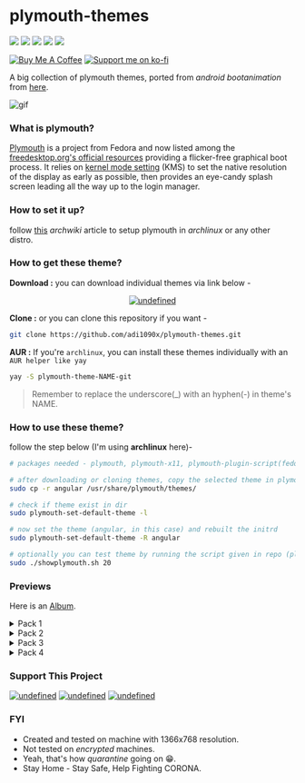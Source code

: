 # plymouth-themes

<p align="left">
  <img src="https://img.shields.io/badge/Maintained%3F-Yes-blueviolet?style=flat-square">
  <img src="https://img.shields.io/github/license/adi1090x/plymouth-themes?style=flat-square">
  <img src="https://img.shields.io/github/stars/adi1090x/plymouth-themes?color=red&style=flat-square">
  <img src="https://img.shields.io/github/forks/adi1090x/plymouth-themes?style=flat-square">
  <img src="https://img.shields.io/github/issues/adi1090x/plymouth-themes?style=flat-square">
</p>

<p align="left">
<a href="https://www.buymeacoffee.com/adi1090x"><img src="https://raw.githubusercontent.com/adi1090x/files/master/other/bmac.png" alt="Buy Me A Coffee"></a>
<a href="https://ko-fi.com/adi1090x"><img src="https://raw.githubusercontent.com/adi1090x/files/master/other/kofi.png" alt="Support me on ko-fi"></a>
</p>

A big collection of plymouth themes, ported from *android bootanimation* from [here](https://forum.xda-developers.com/android/themes/alienware-t3721978).

![gif](https://raw.githubusercontent.com/adi1090x/files/master/plymouth-themes/previews/53.gif)

### What is plymouth?

[Plymouth](http://www.freedesktop.org/wiki/Software/Plymouth) is a project from Fedora and now listed among the [freedesktop.org's official resources](https://www.freedesktop.org/wiki/Software/#graphicsdriverswindowsystemsandsupportinglibraries) providing a flicker-free graphical boot process. It relies on [kernel mode setting](https://wiki.archlinux.org/index.php/Kernel_mode_setting) (KMS) to set the native resolution of the display as early as possible, then provides an eye-candy splash screen leading all the way up to the login manager.

### How to set it up?

follow [this](https://wiki.archlinux.org/index.php/plymouth) *archwiki* article to setup plymouth in *archlinux* or any other distro.

### How to get these theme?

**Download :** you can download individual themes via link below -
<p align="center">
  <a href="https://github.com/adi1090x/files/tree/master/plymouth-themes/themes"><img alt="undefined" src="https://img.shields.io/badge/Download-Here-orange?style=for-the-badge&logo=github"></a>
</p>

**Clone :** or you can clone this repository if you want - 
```bash
git clone https://github.com/adi1090x/plymouth-themes.git
```

**AUR :** If you're `archlinux`, you can install these themes individually with an `AUR helper like yay`
```bash
yay -S plymouth-theme-NAME-git
```
> Remember to replace the underscore(\_) with an hyphen(-) in theme's NAME.


### How to use these theme?

follow the step below (I'm using **archlinux** here)- 
```bash
# packages needed - plymouth, plymouth-x11, plymouth-plugin-script(fedora)

# after downloading or cloning themes, copy the selected theme in plymouth theme dir
sudo cp -r angular /usr/share/plymouth/themes/

# check if theme exist in dir
sudo plymouth-set-default-theme -l

# now set the theme (angular, in this case) and rebuilt the initrd
sudo plymouth-set-default-theme -R angular

# optionally you can test theme by running the script given in repo (plymouth-x11 required)
sudo ./showplymouth.sh 20
```
### Previews

Here is an [Album](https://www.buymeacoffee.com/p/44845).

<!----------------------------- Pack 1 ----------------------------->
<details><summary>Pack 1</summary>

Colorful Loop|Connect
--|--
![gif](https://raw.githubusercontent.com/adi1090x/files/master/plymouth-themes/previews/14.gif)|![gif](https://raw.githubusercontent.com/adi1090x/files/master/plymouth-themes/previews/16.gif)

> *Open in new tab with fullscreen mode for better view*

+ [Abstract Rings](https://raw.githubusercontent.com/adi1090x/files/master/plymouth-themes/previews/1.gif)
+ [Abstract Rings Alt](https://raw.githubusercontent.com/adi1090x/files/master/plymouth-themes/previews/2.gif)
+ [Alienware](https://raw.githubusercontent.com/adi1090x/files/master/plymouth-themes/previews/3.gif)
+ [Angular](https://raw.githubusercontent.com/adi1090x/files/master/plymouth-themes/previews/4.gif)
+ [Angular Alt](https://raw.githubusercontent.com/adi1090x/files/master/plymouth-themes/previews/5.gif)
+ [Black HUD](https://raw.githubusercontent.com/adi1090x/files/master/plymouth-themes/previews/6.gif)
+ [Blockchain](https://raw.githubusercontent.com/adi1090x/files/master/plymouth-themes/previews/7.gif)
+ [Circle](https://raw.githubusercontent.com/adi1090x/files/master/plymouth-themes/previews/8.gif)
+ [Circle Alt](https://raw.githubusercontent.com/adi1090x/files/master/plymouth-themes/previews/9.gif)
+ [Circle Flow](https://raw.githubusercontent.com/adi1090x/files/master/plymouth-themes/previews/10.gif)
+ [Circle HUD](https://raw.githubusercontent.com/adi1090x/files/master/plymouth-themes/previews/11.gif)
+ [Circuit](https://raw.githubusercontent.com/adi1090x/files/master/plymouth-themes/previews/12.gif)
+ [Colorful](https://raw.githubusercontent.com/adi1090x/files/master/plymouth-themes/previews/13.gif)
+ [Colorful Loop](https://raw.githubusercontent.com/adi1090x/files/master/plymouth-themes/previews/14.gif)
+ [Colorful Sliced](https://raw.githubusercontent.com/adi1090x/files/master/plymouth-themes/previews/15.gif)
+ [Connect](https://raw.githubusercontent.com/adi1090x/files/master/plymouth-themes/previews/16.gif)
+ [Cross HUD](https://raw.githubusercontent.com/adi1090x/files/master/plymouth-themes/previews/17.gif)
+ [Cubes](https://raw.githubusercontent.com/adi1090x/files/master/plymouth-themes/previews/18.gif)
+ [Cuts](https://raw.githubusercontent.com/adi1090x/files/master/plymouth-themes/previews/19.gif)
+ [Cuts Alt](https://raw.githubusercontent.com/adi1090x/files/master/plymouth-themes/previews/20.gif)

</details>

<!----------------------------- Pack 2 ----------------------------->
<details><summary>Pack 2</summary>

Deus Ex|Hexagon Dots
--|--
![gif](https://raw.githubusercontent.com/adi1090x/files/master/plymouth-themes/previews/25.gif)|![gif](https://raw.githubusercontent.com/adi1090x/files/master/plymouth-themes/previews/37.gif)

> *Open in new tab with fullscreen mode for better view*

+ [Cyanide](https://raw.githubusercontent.com/adi1090x/files/master/plymouth-themes/previews/21.gif)
+ [Cybernetic](https://raw.githubusercontent.com/adi1090x/files/master/plymouth-themes/previews/22.gif)
+ [Dark Planet](https://raw.githubusercontent.com/adi1090x/files/master/plymouth-themes/previews/23.gif)
+ [Darth Vader](https://raw.githubusercontent.com/adi1090x/files/master/plymouth-themes/previews/24.gif)
+ [Deus Ex](https://raw.githubusercontent.com/adi1090x/files/master/plymouth-themes/previews/25.gif)
+ [DNA](https://raw.githubusercontent.com/adi1090x/files/master/plymouth-themes/previews/26.gif)
+ [Double](https://raw.githubusercontent.com/adi1090x/files/master/plymouth-themes/previews/27.gif)
+ [Dragon](https://raw.githubusercontent.com/adi1090x/files/master/plymouth-themes/previews/28.gif)
+ [Flame](https://raw.githubusercontent.com/adi1090x/files/master/plymouth-themes/previews/29.gif)
+ [Glitch](https://raw.githubusercontent.com/adi1090x/files/master/plymouth-themes/previews/30.gif)
+ [Glow](https://raw.githubusercontent.com/adi1090x/files/master/plymouth-themes/previews/31.gif)
+ [Green Blocks](https://raw.githubusercontent.com/adi1090x/files/master/plymouth-themes/previews/32.gif)
+ [Green Loader](https://raw.githubusercontent.com/adi1090x/files/master/plymouth-themes/previews/33.gif)
+ [Hexagon](https://raw.githubusercontent.com/adi1090x/files/master/plymouth-themes/previews/34.gif)
+ [Hexagon 2](https://raw.githubusercontent.com/adi1090x/files/master/plymouth-themes/previews/35.gif)
+ [Hexagon Alt](https://raw.githubusercontent.com/adi1090x/files/master/plymouth-themes/previews/36.gif)
+ [Hexagon Dots](https://raw.githubusercontent.com/adi1090x/files/master/plymouth-themes/previews/37.gif)
+ [Hexagon Dots Alt](https://raw.githubusercontent.com/adi1090x/files/master/plymouth-themes/previews/38.gif)
+ [Hexagon HUD](https://raw.githubusercontent.com/adi1090x/files/master/plymouth-themes/previews/39.gif)
+ [Hexagon RED](https://raw.githubusercontent.com/adi1090x/files/master/plymouth-themes/previews/40.gif)

</details>

<!----------------------------- Pack 3 ----------------------------->
<details><summary>Pack 3</summary>

Lone|Pixels
--|--
![gif](https://raw.githubusercontent.com/adi1090x/files/master/plymouth-themes/previews/53.gif)|![gif](https://raw.githubusercontent.com/adi1090x/files/master/plymouth-themes/previews/59.gif)

> *Open in new tab with fullscreen mode for better view*

+ [Hexa Retro](https://raw.githubusercontent.com/adi1090x/files/master/plymouth-themes/previews/41.gif)
+ [Hud](https://raw.githubusercontent.com/adi1090x/files/master/plymouth-themes/previews/42.gif)
+ [Hud 2](https://raw.githubusercontent.com/adi1090x/files/master/plymouth-themes/previews/43.gif)
+ [Hud 3](https://raw.githubusercontent.com/adi1090x/files/master/plymouth-themes/previews/44.gif)
+ [Hud Space](https://raw.githubusercontent.com/adi1090x/files/master/plymouth-themes/previews/45.gif)
+ [IBM](https://raw.githubusercontent.com/adi1090x/files/master/plymouth-themes/previews/46.gif)
+ [Infinite Seal](https://raw.githubusercontent.com/adi1090x/files/master/plymouth-themes/previews/47.gif)
+ [Ironman](https://raw.githubusercontent.com/adi1090x/files/master/plymouth-themes/previews/48.gif)
+ [Liquid](https://raw.githubusercontent.com/adi1090x/files/master/plymouth-themes/previews/49.gif)
+ [Loader](https://raw.githubusercontent.com/adi1090x/files/master/plymouth-themes/previews/50.gif)
+ [Loader 2](https://raw.githubusercontent.com/adi1090x/files/master/plymouth-themes/previews/51.gif)
+ [Loader Alt](https://raw.githubusercontent.com/adi1090x/files/master/plymouth-themes/previews/52.gif)
+ [Lone](https://raw.githubusercontent.com/adi1090x/files/master/plymouth-themes/previews/53.gif)
+ [Metal Ball](https://raw.githubusercontent.com/adi1090x/files/master/plymouth-themes/previews/54.gif)
+ [Motion](https://raw.githubusercontent.com/adi1090x/files/master/plymouth-themes/previews/55.gif)
+ [Optimus](https://raw.githubusercontent.com/adi1090x/files/master/plymouth-themes/previews/56.gif)
+ [Owl](https://raw.githubusercontent.com/adi1090x/files/master/plymouth-themes/previews/57.gif)
+ [Pie](https://raw.githubusercontent.com/adi1090x/files/master/plymouth-themes/previews/58.gif)
+ [Pixels](https://raw.githubusercontent.com/adi1090x/files/master/plymouth-themes/previews/59.gif)
+ [Polaroid](https://raw.githubusercontent.com/adi1090x/files/master/plymouth-themes/previews/60.gif)

</details>

<!----------------------------- Pack 4 ----------------------------->
<details><summary>Pack 4</summary>

Red Loader|Splash
--|--
![gif](https://raw.githubusercontent.com/adi1090x/files/master/plymouth-themes/previews/61.gif)|![gif](https://raw.githubusercontent.com/adi1090x/files/master/plymouth-themes/previews/73.gif)

> *Open in new tab with fullscreen mode for better view*

+ [Red Loader](https://raw.githubusercontent.com/adi1090x/files/master/plymouth-themes/previews/61.gif)
+ [Rings](https://raw.githubusercontent.com/adi1090x/files/master/plymouth-themes/previews/62.gif)
+ [Rings 2](https://raw.githubusercontent.com/adi1090x/files/master/plymouth-themes/previews/63.gif)
+ [Rog](https://raw.githubusercontent.com/adi1090x/files/master/plymouth-themes/previews/64.gif)
+ [Rog 2](https://raw.githubusercontent.com/adi1090x/files/master/plymouth-themes/previews/65.gif)
+ [Seal](https://raw.githubusercontent.com/adi1090x/files/master/plymouth-themes/previews/66.gif)
+ [Seal 2](https://raw.githubusercontent.com/adi1090x/files/master/plymouth-themes/previews/67.gif)
+ [Seal 3](https://raw.githubusercontent.com/adi1090x/files/master/plymouth-themes/previews/68.gif)
+ [Sliced](https://raw.githubusercontent.com/adi1090x/files/master/plymouth-themes/previews/69.gif)
+ [Sphere](https://raw.githubusercontent.com/adi1090x/files/master/plymouth-themes/previews/70.gif)
+ [Spin](https://raw.githubusercontent.com/adi1090x/files/master/plymouth-themes/previews/71.gif)
+ [Spinner Alt](https://raw.githubusercontent.com/adi1090x/files/master/plymouth-themes/previews/72.gif)
+ [Splash](https://raw.githubusercontent.com/adi1090x/files/master/plymouth-themes/previews/73.gif)
+ [Square](https://raw.githubusercontent.com/adi1090x/files/master/plymouth-themes/previews/74.gif)
+ [Square Hud](https://raw.githubusercontent.com/adi1090x/files/master/plymouth-themes/previews/75.gif)
+ [Target](https://raw.githubusercontent.com/adi1090x/files/master/plymouth-themes/previews/76.gif)
+ [Target 2](https://raw.githubusercontent.com/adi1090x/files/master/plymouth-themes/previews/77.gif)
+ [Tech A](https://raw.githubusercontent.com/adi1090x/files/master/plymouth-themes/previews/78.gif)
+ [Tech B](https://raw.githubusercontent.com/adi1090x/files/master/plymouth-themes/previews/79.gif)
+ [Unrap](https://raw.githubusercontent.com/adi1090x/files/master/plymouth-themes/previews/80.gif)

</details>

### Support This Project
<p align="left">
<a href="https://www.paypal.me/adi1090x" target="_blank"><img alt="undefined" src="https://img.shields.io/badge/paypal-adi1090x-blue?style=for-the-badge&logo=paypal"></a>
<a href="https://www.buymeacoffee.com/adi1090x" target="_blank"><img alt="undefined" src="https://img.shields.io/badge/BuyMeAcoffee-adi1090x-orange?style=for-the-badge&logo=buy-me-a-coffee"></a>  
<a href="https://ko-fi.com/adi1090x" target="_blank"><img alt="undefined" src="https://img.shields.io/badge/KoFi-adi1090x-red?style=for-the-badge&logo=ko-fi"></a>  
</p>

### FYI
+ Created and tested on machine with 1366x768 resolution.
+ Not tested on *encrypted* machines.
+ Yeah, that's how *quarantine* going on :grin:.
+ Stay Home - Stay Safe, Help Fighting CORONA.
